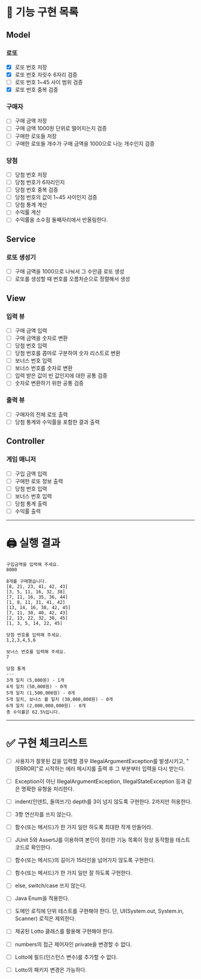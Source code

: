# 📜 기능 구현 목록

## Model

### 로또

- [x] 로또 번호 저장
- [x] 로또 번호 자릿수 6자리 검증
- [ ] 로또 번호 1~45 사이 범위 검증
- [x] 로또 번호 중복 검증

### 구매자

- [ ] 구매 금액 저장
- [ ] 구매 금액 1000원 단위로 떨어지는지 검증
- [ ] 구매한 로또들 저장
- [ ] 구매한 로또들 개수가 구매 금액을 1000으로 나눈 개수인지 검증

### 당첨

- [ ] 당첨 번호 저장
- [ ] 당첨 번호가 6자리인지
- [ ] 당첨 번호 중복 검증
- [ ] 당첨 번호의 값이 1~45 사이인지 검증
- [ ] 당첨 통계 계산
- [ ] 수익률 계산
- [ ] 수익률을 소수점 둘째자리에서 반올림한다.

## Service

### 로또 생성기

- [ ] 구매 금액을 1000으로 나눠서 그 수만큼 로또 생성
- [ ] 로또를 생성할 때 번호를 오름차순으로 정렬해서 생성

## View

### 입력 뷰

- [ ] 구매 금액 입력
- [ ] 구매 금액을 숫자로 변환
- [ ] 당첨 번호 입력
- [ ] 당첨 번호를 콤마로 구분하여 숫자 리스트로 변환
- [ ] 보너스 번호 입력
- [ ] 보너스 번호를 숫자로 변환
- [ ] 입력 받은 값이 빈 값인지에 대한 공통 검증
- [ ] 숫자로 변환하기 위한 공통 검증

### 출력 뷰

- [ ] 구매자의 전체 로또 출력
- [ ] 당첨 통계와 수익률을 포함한 결과 출력

## Controller

### 게임 매니저

- [ ] 구입 금액 입력
- [ ] 구매한 로또 정보 출력
- [ ]  당첨 번호 입력
- [ ] 보너스 번호 입력
- [ ] 당첨 통계 출력
- [ ] 수익률 출력

--- 

# 🖨️ 실행 결과

```
구입금액을 입력해 주세요.
8000

8개를 구매했습니다.
[8, 21, 23, 41, 42, 43] 
[3, 5, 11, 16, 32, 38] 
[7, 11, 16, 35, 36, 44] 
[1, 8, 11, 31, 41, 42] 
[13, 14, 16, 38, 42, 45] 
[7, 11, 30, 40, 42, 43] 
[2, 13, 22, 32, 38, 45] 
[1, 3, 5, 14, 22, 45]

당첨 번호를 입력해 주세요.
1,2,3,4,5,6

보너스 번호를 입력해 주세요.
7

당첨 통계
---
3개 일치 (5,000원) - 1개
4개 일치 (50,000원) - 0개
5개 일치 (1,500,000원) - 0개
5개 일치, 보너스 볼 일치 (30,000,000원) - 0개
6개 일치 (2,000,000,000원) - 0개
총 수익률은 62.5%입니다.
```

--- 

# ✅ 구현 체크리스트

- [ ] 사용자가 잘못된 값을 입력할 경우 IllegalArgumentException를 발생시키고, "[ERROR]"로 시작하는 에러 메시지를 출력 후 그 부분부터 입력을 다시 받는다.
- [ ] Exception이 아닌 IllegalArgumentException, IllegalStateException 등과 같은 명확한 유형을 처리한다.
- [ ] indent(인덴트, 들여쓰기) depth를 3이 넘지 않도록 구현한다. 2까지만 허용한다.
- [ ] 3항 연산자를 쓰지 않는다.
- [ ] 함수(또는 메서드)가 한 가지 일만 하도록 최대한 작게 만들어라.
- [ ] JUnit 5와 AssertJ를 이용하여 본인이 정리한 기능 목록이 정상 동작함을 테스트 코드로 확인한다.
- [ ] 함수(또는 메서드)의 길이가 15라인을 넘어가지 않도록 구현한다.
- [ ] 함수(또는 메서드)가 한 가지 일만 잘 하도록 구현한다.
- [ ] else, switch/case 쓰지 않는다.
- [ ] Java Enum을 적용한다.
- [ ] 도메인 로직에 단위 테스트를 구현해야 한다. 단, UI(System.out, System.in, Scanner) 로직은 제외한다.
- [ ] 제공된 Lotto 클래스를 활용해 구현해야 한다.
- [ ] numbers의 접근 제어자인 private을 변경할 수 없다.
- [ ] Lotto에 필드(인스턴스 변수)를 추가할 수 없다.
- [ ] Lotto의 패키지 변경은 가능하다.  


